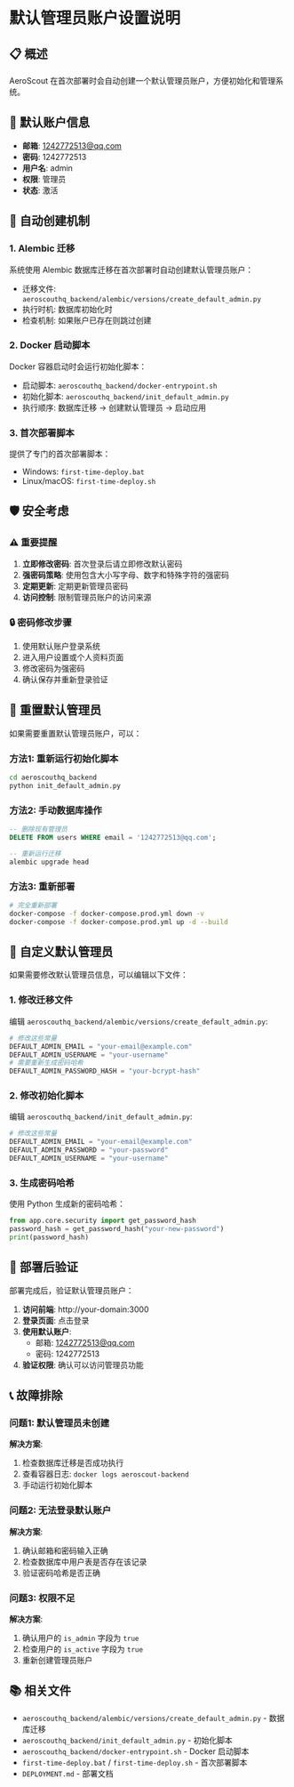 # 默认管理员账户设置说明

## 📋 概述

AeroScout 在首次部署时会自动创建一个默认管理员账户，方便初始化和管理系统。

## 👤 默认账户信息

- **邮箱**: 1242772513@qq.com
- **密码**: 1242772513
- **用户名**: admin
- **权限**: 管理员
- **状态**: 激活

## 🔧 自动创建机制

### 1. Alembic 迁移
系统使用 Alembic 数据库迁移在首次部署时自动创建默认管理员账户：

- 迁移文件: `aeroscouthq_backend/alembic/versions/create_default_admin.py`
- 执行时机: 数据库初始化时
- 检查机制: 如果账户已存在则跳过创建

### 2. Docker 启动脚本
Docker 容器启动时会运行初始化脚本：

- 启动脚本: `aeroscouthq_backend/docker-entrypoint.sh`
- 初始化脚本: `aeroscouthq_backend/init_default_admin.py`
- 执行顺序: 数据库迁移 → 创建默认管理员 → 启动应用

### 3. 首次部署脚本
提供了专门的首次部署脚本：

- Windows: `first-time-deploy.bat`
- Linux/macOS: `first-time-deploy.sh`

## 🛡️ 安全考虑

### ⚠️ 重要提醒

1. **立即修改密码**: 首次登录后请立即修改默认密码
2. **强密码策略**: 使用包含大小写字母、数字和特殊字符的强密码
3. **定期更新**: 定期更新管理员密码
4. **访问控制**: 限制管理员账户的访问来源

### 🔒 密码修改步骤

1. 使用默认账户登录系统
2. 进入用户设置或个人资料页面
3. 修改密码为强密码
4. 确认保存并重新登录验证

## 🔄 重置默认管理员

如果需要重置默认管理员账户，可以：

### 方法1: 重新运行初始化脚本
```bash
cd aeroscouthq_backend
python init_default_admin.py
```

### 方法2: 手动数据库操作
```sql
-- 删除现有管理员
DELETE FROM users WHERE email = '1242772513@qq.com';

-- 重新运行迁移
alembic upgrade head
```

### 方法3: 重新部署
```bash
# 完全重新部署
docker-compose -f docker-compose.prod.yml down -v
docker-compose -f docker-compose.prod.yml up -d --build
```

## 📝 自定义默认管理员

如果需要修改默认管理员信息，可以编辑以下文件：

### 1. 修改迁移文件
编辑 `aeroscouthq_backend/alembic/versions/create_default_admin.py`:

```python
# 修改这些常量
DEFAULT_ADMIN_EMAIL = "your-email@example.com"
DEFAULT_ADMIN_USERNAME = "your-username"
# 需要重新生成密码哈希
DEFAULT_ADMIN_PASSWORD_HASH = "your-bcrypt-hash"
```

### 2. 修改初始化脚本
编辑 `aeroscouthq_backend/init_default_admin.py`:

```python
# 修改这些常量
DEFAULT_ADMIN_EMAIL = "your-email@example.com"
DEFAULT_ADMIN_PASSWORD = "your-password"
DEFAULT_ADMIN_USERNAME = "your-username"
```

### 3. 生成密码哈希
使用 Python 生成新的密码哈希：

```python
from app.core.security import get_password_hash
password_hash = get_password_hash("your-new-password")
print(password_hash)
```

## 🚀 部署后验证

部署完成后，验证默认管理员账户：

1. **访问前端**: http://your-domain:3000
2. **登录页面**: 点击登录
3. **使用默认账户**: 
   - 邮箱: 1242772513@qq.com
   - 密码: 1242772513
4. **验证权限**: 确认可以访问管理员功能

## 📞 故障排除

### 问题1: 默认管理员未创建
**解决方案**:
1. 检查数据库迁移是否成功执行
2. 查看容器日志: `docker logs aeroscout-backend`
3. 手动运行初始化脚本

### 问题2: 无法登录默认账户
**解决方案**:
1. 确认邮箱和密码输入正确
2. 检查数据库中用户表是否存在该记录
3. 验证密码哈希是否正确

### 问题3: 权限不足
**解决方案**:
1. 确认用户的 `is_admin` 字段为 `true`
2. 检查用户的 `is_active` 字段为 `true`
3. 重新创建管理员账户

## 📚 相关文件

- `aeroscouthq_backend/alembic/versions/create_default_admin.py` - 数据库迁移
- `aeroscouthq_backend/init_default_admin.py` - 初始化脚本
- `aeroscouthq_backend/docker-entrypoint.sh` - Docker 启动脚本
- `first-time-deploy.bat` / `first-time-deploy.sh` - 首次部署脚本
- `DEPLOYMENT.md` - 部署文档
